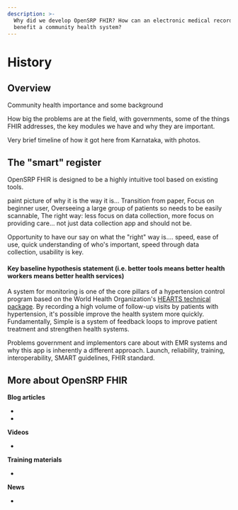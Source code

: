 ```yaml
---
description: >-
  Why did we develop OpenSRP FHIR? How can an electronic medical record system
  benefit a community health system?
---
```


# History

## Overview <a href="#overview" id="overview"></a>

Community health importance and some background

How big the problems are at the field, with governments, some of the things FHIR addresses, the key modules we have and why they are important.

Very brief timeline of how it got here from Karnataka, with photos.

## The "smart" register <a href="#in-the-field" id="in-the-field"></a>

OpenSRP FHIR is designed to be a highly intuitive tool based on existing tools.&#x20;

paint picture of why it is the way it is... Transition from paper, Focus on beginner user, Overseeing a large group of patients so needs to be easily scannable, The right way: less focus on data collection, more focus on providing care... not just data collection app and should not be.

Opportunity to have our say on what the "right" way is.... speed, ease of use, quick understanding of who's important, speed through data collection, usability is key.

#### Key baseline hypothesis statement (i.e. better tools means better health workers means better health services) <a href="#feedback-loops" id="feedback-loops"></a>

A system for monitoring is one of the core pillars of a hypertension control program based on the World Health Organization's [HEARTS technical package](https://www.who.int/publications-detail-redirect/hearts-technical-package). By recording a high volume of follow-up visits by patients with hypertension, it's possible improve the health system more quickly. Fundamentally, Simple is a system of feedback loops to improve patient treatment and strengthen health systems.

Problems government and implementors care about with EMR systems and why this app is inherently a different approach. Launch, reliability, training, interoperability, SMART guidelines, FHIR standard.

## More about OpenSRP FHIR <a href="#more-background" id="more-background"></a>

**Blog articles**

* ​​
* ​​

**Videos**

* ​

**Training materials**

*

**News**

* &#x20;

